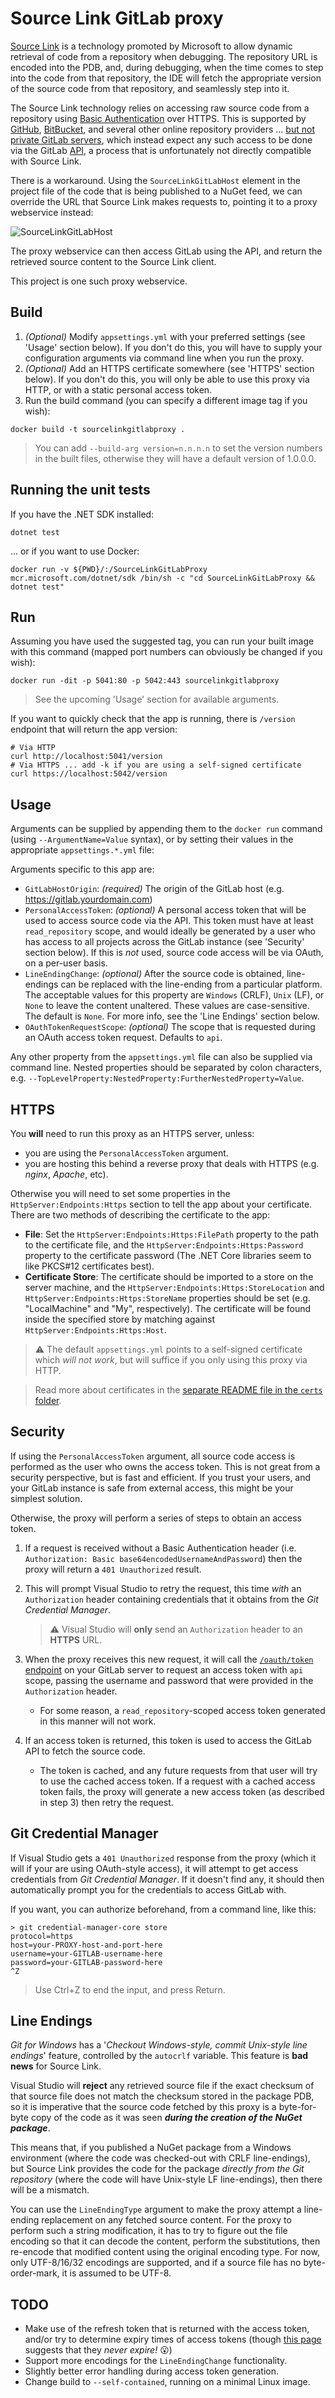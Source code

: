 # Source Link GitLab proxy

[Source Link](https://github.com/dotnet/sourcelink) is a technology promoted by Microsoft to allow dynamic retrieval of code from a repository when debugging. The repository URL is encoded into the PDB, and, during debugging, when the time comes to step into the code from that repository, the IDE will fetch the appropriate version of the source code from that repository, and seamlessly step into it.

The Source Link technology relies on accessing raw source code from a repository using [Basic Authentication](https://en.wikipedia.org/wiki/Basic_access_authentication) over HTTPS. This is supported by [GitHub](https://github.com/), [BitBucket](https://bitbucket.org/), and several other online repository providers ... [but not private GitLab servers](https://gitlab.com/gitlab-org/gitlab/-/issues/19189), which instead expect any such access to be done via the GitLab [API](https://docs.gitlab.com/ee/api/repository_files.html), a process that is unfortunately not directly compatible with Source Link.

There is a workaround. Using the `SourceLinkGitLabHost` element in the project file of the code that is being published to a NuGet feed, we can override the URL that Source Link makes requests to, pointing it to a proxy webservice instead:

![SourceLinkGitLabHost](media/sourcelinkgitlabhost.png?raw=true)

The proxy webservice can then access GitLab using the API, and return the retrieved source content to the Source Link client.

This project is one such proxy webservice.

## Build

1. _(Optional)_ Modify `appsettings.yml` with your preferred settings (see 'Usage' section below). If you don't do this, you will have to supply your configuration arguments via command line when you run the proxy.
2. _(Optional)_ Add an HTTPS certificate somewhere (see 'HTTPS' section below). If you don't do this, you will only be able to use this proxy via HTTP, or with a static personal access token.
3. Run the build command (you can specify a different image tag if you wish):

```
docker build -t sourcelinkgitlabproxy .
```

> You can add `--build-arg version=n.n.n.n` to set the version numbers in the built files, otherwise they will have a default version of 1.0.0.0.

## Running the unit tests

If you have the .NET SDK installed:

```
dotnet test
```

... or if you want to use Docker:

```
docker run -v ${PWD}/:/SourceLinkGitLabProxy mcr.microsoft.com/dotnet/sdk /bin/sh -c "cd SourceLinkGitLabProxy && dotnet test"
```

## Run

Assuming you have used the suggested tag, you can run your built image with this command (mapped port numbers can obviously be changed if you wish):

```
docker run -dit -p 5041:80 -p 5042:443 sourcelinkgitlabproxy
```

> See the upcoming 'Usage' section for available arguments.

If you want to quickly check that the app is running, there is `/version` endpoint that will return the app version:

```
# Via HTTP
curl http://localhost:5041/version
# Via HTTPS ... add -k if you are using a self-signed certificate
curl https://localhost:5042/version
```

## Usage

Arguments can be supplied by appending them to the `docker run` command (using `--ArgumentName=Value` syntax), or by setting their values in the appropriate `appsettings.*.yml` file:

Arguments specific to this app are:

- `GitLabHostOrigin`: _(required)_ The origin of the GitLab host (e.g. https://gitlab.yourdomain.com)
- `PersonalAccessToken`: _(optional)_ A personal access token that will be used to access source code via the API. This token must have at least `read_repository` scope, and would ideally be generated by a user who has access to all projects across the GitLab instance (see 'Security' section below). If this is _not_ used, source code access will be via OAuth, on a per-user basis.
- `LineEndingChange`: _(optional)_ After the source code is obtained, line-endings can be replaced with the line-ending from a particular platform. The acceptable values for this property are `Windows` (CRLF), `Unix` (LF), or `None` to leave the content unaltered. These values are case-sensitive. The default is `None`. For more info, see the 'Line Endings' section below.
- `OAuthTokenRequestScope`: _(optional)_ The scope that is requested during an OAuth access token request. Defaults to `api`.

Any other property from the `appsettings.yml` file can also be supplied via command line. Nested properties should be separated by colon characters, e.g. `--TopLevelProperty:NestedProperty:FurtherNestedProperty=Value`.

## HTTPS

You **will** need to run this proxy as an HTTPS server, unless:

- you are using the `PersonalAccessToken` argument.
- you are hosting this behind a reverse proxy that deals with HTTPS (e.g. _nginx_, _Apache_, etc).

Otherwise you will need to set some properties in the `HttpServer:Endpoints:Https` section to tell the app about your certificate. There are two methods of describing the certificate to the app:

- **File**: Set the `HttpServer:Endpoints:Https:FilePath` property to the path to the certificate file, and the `HttpServer:Endpoints:Https:Password` property to the certificate password (The .NET Core libraries seem to like PKCS#12
  certificates best).
- **Certificate Store**: The certificate should be imported to a store on the server machine, and the `HttpServer:Endpoints:Https:StoreLocation` and `HttpServer:Endpoints:Https:StoreName` properties should be set (e.g. "LocalMachine" and "My", respectively). The certificate will be found inside the specified store by matching against `HttpServer:Endpoints:Https:Host`.

> ⚠️ The default `appsettings.yml` points to a self-signed certificate which _will not work_, but will suffice if you only using this proxy via HTTP.

> Read more about certificates in the [separate README file in the `certs` folder](./SourceLinkGitLabProxy/certs/README.md).

## Security

If using the `PersonalAccessToken` argument, all source code access is performed as the user who owns the access token. This is not great from a security perspective, but is fast and efficient. If you trust your users, and your GitLab instance is safe from external access, this might be your simplest solution.

Otherwise, the proxy will perform a series of steps to obtain an access token.

1. If a request is received without a Basic Authentication header (i.e. `Authorization: Basic base64encodedUsernameAndPassword`) then the proxy will return a `401 Unauthorized` result.
2. This will prompt Visual Studio to retry the request, this time _with_ an `Authorization` header containing credentials that it obtains from the _Git Credential Manager_.

   > ⚠️ Visual Studio will **only** send an `Authorization` header to an **HTTPS** URL.

3. When the proxy receives this new request, it will call the [`/oauth/token` endpoint](https://docs.gitlab.com/ee/api/oauth2.html#resource-owner-password-credentials-flow) on your GitLab server to request an access token with `api` scope, passing the username and password that were provided in the `Authorization` header.
   - For some reason, a `read_repository`-scoped access token generated in this manner will not work.
4. If an access token is returned, this token is used to access the GitLab API to fetch the source code.
   - The token is cached, and any future requests from that user will try to use the cached access token. If a request with a cached access token fails, the proxy will generate a new access token (as described in step 3) then retry the request.

## Git Credential Manager

If Visual Studio gets a `401 Unauthorized` response from the proxy (which it will if your are using OAuth-style access), it will
attempt to get access credentials from _Git Credential Manager_. If it doesn't find any, it should then automatically prompt you for the credentials to access GitLab with.

If you want, you can authorize beforehand, from a command line, like this:

```
> git credential-manager-core store
protocol=https
host=your-PROXY-host-and-port-here
username=your-GITLAB-username-here
password=your-GITLAB-password-here
^Z
```

> Use Ctrl+Z to end the input, and press Return.

## Line Endings

_Git for Windows_ has a '_Checkout Windows-style, commit Unix-style line endings_' feature, controlled by the `autocrlf` variable. This feature is **bad news** for Source Link.

Visual Studio will **reject** any retrieved source file if the exact checksum of that source file does not match the checksum stored in the package PDB, so it is imperative that the source code fetched by this proxy is a byte-for-byte copy of the code as it was seen _**during the creation of the NuGet package**_.

This means that, if you published a NuGet package from a Windows environment (where the code was checked-out with CRLF line-endings), but Source Link provides the code for the package _directly from the Git repository_ (where the code will have Unix-style LF line-endings), then there will be a mismatch.

You can use the `LineEndingType` argument to make the proxy attempt a line-ending replacement on any fetched source content. For the proxy to perform such a string modification, it has to try to figure out the file encoding so that it can decode the content, perform the substitutions, then re-encode that modified content using the original encoding type. For now, only UTF-8/16/32 encodings are supported, and if a source file has no byte-order-mark, it
is assumed to be UTF-8.

## TODO

- Make use of the refresh token that is returned with the access token, and/or try to determine expiry times of access tokens (though [this page](https://forum.gitlab.com/t/missing-expires-in-in-the-token-response/1232) suggests that they _never expire!_ 😮)
- Support more encodings for the `LineEndingChange` functionality.
- Slightly better error handling during access token generation.
- Change build to `--self-contained`, running on a minimal Linux image.

